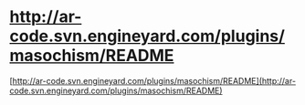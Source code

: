 <!--
id: 19242636
link: http://tumblr.atmos.org/post/19242636/http-ar-code-svn-engineyard-com-plugins-masochism-read
slug: http-ar-code-svn-engineyard-com-plugins-masochism-read
date: Mon Nov 12 2007 16:24:49 GMT-0800 (PST)
publish: 2007-11-012
tags: 
title: http://ar-code.svn.engineyard.com/plugins/masochism/README
-->


http://ar-code.svn.engineyard.com/plugins/masochism/README
==========================================================

[http://ar-code.svn.engineyard.com/plugins/masochism/README](http://ar-code.svn.engineyard.com/plugins/masochism/README)

